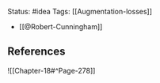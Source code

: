 Status: #idea
Tags: [[Augmentation-losses]]

* [[@Robert-Cunningham]]

## References

![[Chapter-18#^Page-278]]